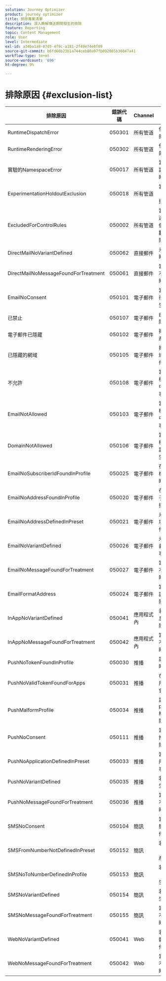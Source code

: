 ```yaml
---
solution: Journey Optimizer
product: journey optimizer
title: 排除專案清單
description: 深入瞭解傳送期間發生的排除
feature: Reporting
topic: Content Management
role: User
level: Intermediate
exl-id: a34ba1a8-87d5-4f9c-a181-2f49e74e8f09
source-git-commit: b6fd60b23b1a744ceb80a97fb092065b36847a41
workflow-type: tm+mt
source-wordcount: '696'
ht-degree: 9%

---
```


# 排除原因 {#exclusion-list}

| 排除原因 | 錯誤代碼 | Channel | 說明 |
|-|-|-|-|
| RuntimeDispatchError | 050301 | 所有管道 | 任何執行階段傳送錯誤的一般排除事件。 |
| RuntimeRenderingError | 050302 | 所有管道 | 任何執行階段轉譯錯誤的一般排除事件。 |
| 實驗的NamespaceError | 050017 | 所有管道 | 當實驗中的名稱空間與設定檔的名稱空間不同時，會產生排除事件。 |
| ExperimentationHoldoutExclusion | 050018 | 所有管道 | 當實驗的合格處理為「保留」時，會產生此排除事件。 |
| ExcludedForControlRules | 050002 | 所有管道 | 當傳送目前的訊息導致違反控制規則（例如一個月內允許的電子郵件數量）時，會產生此排除事件。 |
| DirectMailNoVariantDefined | 050062 | 直接郵件 | 未定義直接郵件變體時，會產生排除事件。 |
| DirectMailNoMessageFoundForTreatment | 050061 | 直接郵件 | 當為訊息啟用實驗且找不到符合條件的處理時，會產生排除事件。 |
| EmailNoConsent | 050101 | 電子郵件 | 當使用者選擇退出接收行銷電子郵件時，會產生排除事件。 |
| 已禁止 | 050107 | 電子郵件 | 由於隱藏原因之一而排除。 |
| 電子郵件已隱藏 | 050102 | 電子郵件 | 抑制目標電子郵件時會產生排除事件。 |
| 已隱藏的網域 | 050105 | 電子郵件 | 抑制目標電子郵件的網域時，會產生排除事件。 |
| 不允許 | 050108 | 電子郵件 | 當啟用允許清單並將目標電子郵件從允許清單中排除時，會產生排除事件。 |
| EmailNotAllowed | 050103 | 電子郵件 | 當啟用允許清單並將目標電子郵件從允許清單中排除時，會產生排除事件。 |
| DomainNotAllowed | 050106 | 電子郵件 | 當啟用允許清單並將目標電子郵件的網域從允許清單中排除時，會產生排除事件。 |
| EmailNoSubscriberIdFoundInProfile | 050025 | 電子郵件 | 在訂閱電子郵件的設定檔中找不到subscriberId時，會產生排除事件。 |
| EmailNoAddressFoundInProfile | 050020 | 電子郵件 | 在執行位址中找不到電子郵件地址時，會產生排除事件。 |
| EmailNoAddressDefinedInPreset | 050021 | 電子郵件 | 未在設定中定義執行位址時，會產生排除事件。 |
| EmailNoVariantDefined | 050026 | 電子郵件 | 未在電子郵件訊息中定義變體時，會產生排除事件。 |
| EmailNoMessageFoundForTreatment | 050027 | 電子郵件 | 當為訊息啟用實驗且找不到符合條件的處理時，會產生排除事件。 |
| EmailFormatAddress | 050024 | 電子郵件 | 當電子郵件包含格式錯誤的地址時，會產生排除事件。 |
| InAppNoVariantDefined | 050041 | 應用程式內 | 若未定義應用程式內訊息的變體，則會產生排除事件。 |
| InAppNoMessageFoundForTreatment | 050042 | 應用程式內 | 當為訊息啟用實驗且找不到符合條件的處理時，會產生排除事件。 |
| PushNoTokenFoundInProfile | 050030 | 推播 | 設定檔沒有推播權杖時，會產生排除事件。 |
| PushNoValidTokenFoundForApps | 050031 | 推播 | 在設定中找不到目標應用程式的有效權杖時，會產生排除事件。 |
| PushMalformProfile | 050034 | 推播 | 設定檔中的pushNotificationDetails格式錯誤時，會產生排除事件。 |
| PushNoConsent | 050111 | 推播 | 當使用者選擇退出行銷推播通知時，會產生排除事件。 |
| PushNoApplicationDefinedInPreset | 050033 | 推播 | 當設定不含任何目標應用程式時，會產生排除事件。 |
| PushNoVariantDefined | 050035 | 推播 | 若未定義變體，則會產生排除事件。 |
| PushNoMessageFoundForTreatment | 050036 | 推播 | 當為訊息啟用實驗且找不到符合條件的處理時，會產生排除事件。 |
| SMSNoConsent | 050104 | 簡訊 | 當使用者選擇退出行銷簡訊時，會產生排除事件。 |
| SMSFromNumberNotDefinedInPreset | 050152 | 簡訊 | 若設定中未定義「FromNumber」，則會產生排除事件。 |
| SMSNoToNumberDefinedInProfile | 050153 | 簡訊 | 若設定中未定義「ToNumber」，則會產生排除事件。 |
| SMSNoVariantDefined | 050154 | 簡訊 | 若未定義變體，則會產生排除事件。 |
| SMSNoMessageFoundForTreatment | 050155 | 簡訊 | 當為訊息啟用實驗且找不到符合條件的處理時，會產生排除事件。 |
| WebNoVariantDefined | 050041 | Web | 若未定義網頁訊息的變體，則會產生排除事件。 |
| WebNoMessageFoundForTreatment | 050042 | Web | 當為訊息啟用實驗且找不到符合條件的處理時，會產生排除事件。 |
